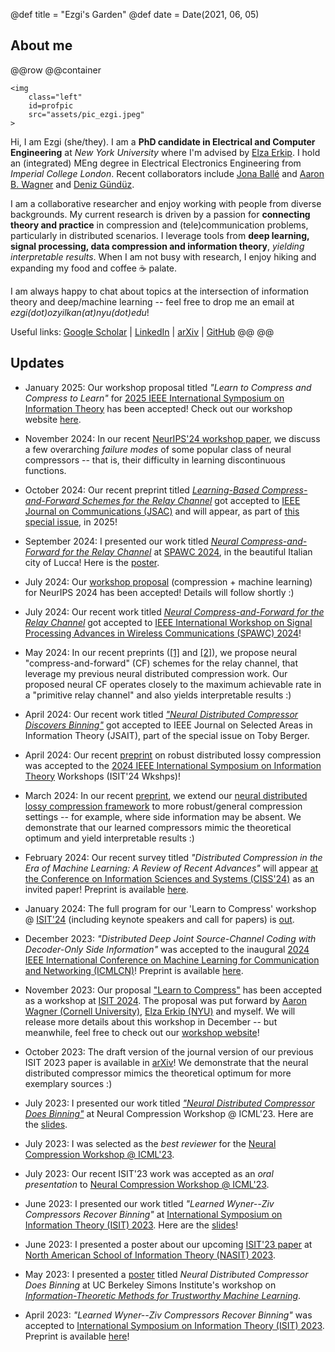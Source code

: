 @def title = "Ezgi's Garden"
@def date = Date(2021, 06, 05)


## About me
@@row
@@container
~~~
<img 
    class="left" 
    id=profpic
    src="assets/pic_ezgi.jpeg"
>
~~~

Hi, I am Ezgi (she/they). I am a **PhD candidate in
Electrical and Computer Engineering** at *New York University* where I'm advised by [Elza Erkip](https://wp.nyu.edu/elza_erkip/). I hold an (integrated) MEng degree in Electrical Electronics Engineering from *Imperial College London*. Recent collaborators include [Jona Ballé](https://balle.io/) and [Aaron B. Wagner](https://www.ece.cornell.edu/faculty-directory/aaron-b-wagner) and [Deniz Gündüz](https://profiles.imperial.ac.uk/d.gunduz). 

I am a collaborative researcher and enjoy working with people from diverse backgrounds. My current research is driven by a passion for **connecting theory and practice** in compression and (tele)communication problems, particularly in distributed scenarios. I leverage tools from **deep learning, signal processing, data compression and information theory**, *yielding interpretable results*. When I am not busy with research, I enjoy hiking and expanding my food and coffee ☕ palate.

I am always happy to chat about topics at the intersection of information theory and deep/machine learning -- feel free to drop me an email at *ezgi(dot)ozyilkan(at)nyu(dot)edu*!

Useful links: [Google Scholar](https://scholar.google.com/citations?hl=en&user=MVZFqdQAAAAJ) | [LinkedIn](https://www.linkedin.com/in/ezgi-ozyilkan-21b2ab191/) | [arXiv](https://arxiv.org/a/ozyilkan_e_1.html) | [GitHub](https://github.com/ezgimez)
@@
@@


## Updates

* January 2025: Our workshop proposal titled *"Learn to Compress and Compress to Learn"* for [2025 IEEE International Symposium on Information Theory](https://2025.ieee-isit.org/) has been accepted! Check out our workshop website [here](https://learn-to-compress-workshop-isit.github.io/).

* November 2024: In our recent [NeurIPS'24 workshop paper](https://openreview.net/forum?id=qcM1fkFj3Y), we discuss a few overarching *failure modes* of some popular class of neural compressors -- that is, their difficulty in learning discontinuous functions.  

* October 2024: Our recent preprint titled [*Learning-Based Compress-and-Forward Schemes for the Relay Channel*](https://arxiv.org/abs/2405.09534v1) got accepted to [IEEE Journal on Communications (JSAC)](https://www.comsoc.org/publications/journals/ieee-jsac) and will appear, as part of [this special issue](https://www.comsoc.org/publications/journals/ieee-jsac/cfp/rethinking-information-identification-representation-and), in 2025!

* September 2024: I presented our work titled [*Neural Compress-and-Forward for the Relay Channel*](https://arxiv.org/abs/2404.14594) at [SPAWC 2024](https://spawc2024.org/), in the beautiful Italian city of Lucca! Here is the [poster](assets/Neural_Compress-and-Forward_SPAWC2024_poster.pdf). 

* July 2024: Our [workshop proposal](https://neuralcompression.github.io/workshop24) (compression + machine learning) for NeurIPS 2024 has been accepted! Details will follow shortly :) 


* July 2024: Our recent work titled [*Neural Compress-and-Forward for the Relay Channel*](https://arxiv.org/abs/2404.14594) got accepted to [IEEE International Workshop on Signal Processing Advances in Wireless Communications (SPAWC) 2024](https://spawc2024.org/)!

* May 2024: In our recent preprints ([[1]](https://arxiv.org/abs/2404.14594) and [[2]](https://arxiv.org/abs/2405.09534v1)), we propose neural "compress-and-forward" (CF) schemes for the relay channel, that leverage my previous neural distributed compression work. Our proposed neural CF operates closely to the maximum achievable rate in a "primitive relay channel" and also yields interpretable results :) 

* April 2024: Our recent work titled [*"Neural Distributed Compressor Discovers Binning"*](https://arxiv.org/abs/2310.16961) got accepted to IEEE Journal on Selected Areas in Information Theory (JSAIT), part of the special issue on Toby Berger. 


* April 2024: Our recent [preprint](https://arxiv.org/abs/2403.08411) on robust distributed lossy compression was accepted to the [2024 IEEE International Symposium on Information Theory](https://2024.ieee-isit.org/) Workshops (ISIT'24 Wkshps)!

* March 2024: In our recent [preprint](https://arxiv.org/abs/2403.08411), we extend our [neural distributed lossy compression framework](https://ieeexplore.ieee.org/document/10206542) to more robust/general compression settings -- for example, where side information may be absent. We demonstrate that our learned compressors mimic the theoretical optimum and yield interpretable results :) 

* February 2024: Our recent survey titled *"Distributed Compression in the Era of Machine Learning: A Review of Recent Advances"* will appear [at the Conference on Information Sciences and Systems (CISS'24)](https://ee-ciss.princeton.edu/) as an invited paper! Preprint is available [here](https://arxiv.org/abs/2402.07997).


* January 2024: The full program for our 'Learn to Compress' workshop @ [ISIT'24](https://2024.ieee-isit.org/workshops)  (including keynote speakers and call for papers) is [out](https://learn-to-compress-workshop-isit.github.io/2024/about/).


* December 2023: *"Distributed Deep Joint Source-Channel Coding with Decoder-Only Side Information"*  was accepted to the inaugural [2024 IEEE International Conference on Machine Learning for Communication and Networking (ICMLCN)](https://icmlcn2024.ieee-icmlcn.org/)! Preprint is available [here](https://arxiv.org/abs/2310.04311).

* November 2023: Our proposal ["Learn to Compress"](https://2024.ieee-isit.org/workshops) has been accepted as a workshop at [ISIT 2024](https://2024.ieee-isit.org/). The proposal was put forward by [Aaron Wagner (Cornell University)](https://www.ece.cornell.edu/faculty-directory/aaron-b-wagner), [Elza Erkip (NYU)](https://wp.nyu.edu/elza_erkip/) and myself. We will release more details about this workshop in December -- but meanwhile, feel free to check out our [workshop website](https://learn-to-compress-workshop-isit.github.io/2024/about/)!  

* October 2023: The draft version of the journal version of our previous ISIT 2023 paper is available in [arXiv](https://arxiv.org/abs/2310.16961)! We demonstrate that the neural distributed compressor mimics the theoretical optimum for more exemplary sources :) 

* July 2023: I presented our work titled [*"Neural Distributed Compressor Does Binning"*](https://openreview.net/forum?id=3Dq4FZJSga) at Neural Compression Workshop @ ICML'23. Here are the [slides](/assets/Ozyilkan_ICML2023-workshop_final.pdf).


* July 2023: I was selected as the _best reviewer_ for the [Neural Compression Workshop @ ICML'23](https://neuralcompression.github.io/workshop23). 

* July 2023: Our recent ISIT'23 work was accepted as an _oral presentation_ to [Neural Compression Workshop @ ICML'23](https://neuralcompression.github.io/workshop23). 

* June 2023: I presented our work titled *"Learned Wyner--Ziv Compressors Recover Binning"* at [International Symposium on Information Theory (ISIT) 2023](https://isit2023.org/). Here are the [slides](/assets/Ozyilkan_ISIT2023_final.pdf)!

* June 2023: I presented a poster about our upcoming [ISIT'23 paper](https://arxiv.org/abs/2305.04380) at [North American School of Information Theory (NASIT) 2023](https://nasit.seas.upenn.edu/home).


* May 2023: I presented a [poster](/assets/Ozyilkan_Simons-Institute_Poster_May2023.pdf) titled *Neural Distributed Compressor Does Binning* at UC Berkeley Simons Institute's workshop on [*Information-Theoretic Methods for Trustworthy Machine Learning*](https://simons.berkeley.edu/talks/2023-05-24).

* April 2023: *"Learned Wyner--Ziv Compressors Recover Binning"* was accepted to [International Symposium on Information Theory (ISIT) 2023](https://isit2023.org/). Preprint is available [here](https://arxiv.org/abs/2305.04380)!



